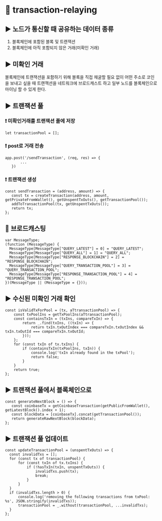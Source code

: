 # :love_letter: transaction-relaying

## :arrow_forward: 노드가 통신할 때 공유하는 데이터 종류
 1. 블록체인에 포함된 블록 및 트랜잭션
 2. 블록체인에 아직 포함되지 않은 거래(미확인 거래)
 
## :arrow_forward: 미확인 거래
 블록체인에 트랜잭션을 포함하기 위해 블록을 직접 채굴할 필요 없이 
 어떤 주소로 코인을 보내고 싶을 때 트랜잭션을 네트워크에 브로드캐스트 하고 일부 노드를 블록체인으로 마이닝 할 수 있게 한다.
 
## :arrow_forward: 트랜잭션 풀
 
 ### :heavy_exclamation_mark: 미확인거래를 트랜잭션 폴에 저장
 
 ```
 let transactionPool = [];
 ```
 
 ### :heavy_exclamation_mark: post로 거래 전송
 
 ```
 app.post('/sendTransaction', (req, res) => {
        ...
    })
 ```
 ### :heavy_exclamation_mark: 트랜잭션 생성
 
 ```
 const sendTransaction = (address, amount) => {
    const tx = createTransaction(address, amount, getPrivateFromWallet(), getUnspentTxOuts(), getTransactionPool());
    addToTransactionPool(tx, getUnspentTxOuts());
    return tx;
};
 ```
 ## :mega: 브로드캐스팅
  ```
 var MessageType;
(function (MessageType) {
    MessageType[MessageType["QUERY_LATEST"] = 0] = "QUERY_LATEST";
    MessageType[MessageType["QUERY_ALL"] = 1] = "QUERY_ALL";
    MessageType[MessageType["RESPONSE_BLOCKCHAIN"] = 2] = "RESPONSE_BLOCKCHAIN";
    MessageType[MessageType["QUERY_TRANSACTION_POOL"] = 3] = "QUERY_TRANSACTION_POOL";
    MessageType[MessageType["RESPONSE_TRANSACTION_POOL"] = 4] = "RESPONSE_TRANSACTION_POOL";
})(MessageType || (MessageType = {}));
 ```

## :arrow_forward: 수신된 미확인 거래 확인

```
const isValidTxForPool = (tx, aTtransactionPool) => {
    const txPoolIns = getTxPoolIns(aTtransactionPool);
    const containsTxIn = (txIns, compareTxIn) => {
        return _.find(txIns, ((txIn) => {
            return txIn.txOutIndex === compareTxIn.txOutIndex && txIn.txOutId === compareTxIn.txOutId;
        }));
    };
    for (const txIn of tx.txIns) {
        if (containsTxIn(txPoolIns, txIn)) {
            console.log('txIn already found in the txPool');
            return false;
        }
    }
    return true;
};
 ```
 
## :arrow_forward: 트랜잭션 풀에서 블록체인으로
 
 ```
 const generateNextBlock = () => {
    const coinbaseTx = getCoinbaseTransaction(getPublicFromWallet(), getLatestBlock().index + 1);
    const blockData = [coinbaseTx].concat(getTransactionPool());
    return generateRawNextBlock(blockData);
};
 
 ```
 ## :arrow_forward: 트랜잭션 풀 업데이트
  ```
 const updateTransactionPool = (unspentTxOuts) => {
    const invalidTxs = [];
    for (const tx of transactionPool) {
        for (const txIn of tx.txIns) {
            if (!hasTxIn(txIn, unspentTxOuts)) {
                invalidTxs.push(tx);
                break;
            }
        }
    }
    if (invalidTxs.length > 0) {
        console.log('removing the following transactions from txPool: %s', JSON.stringify(invalidTxs));
        transactionPool = _.without(transactionPool, ...invalidTxs);
    }
};
 ```


